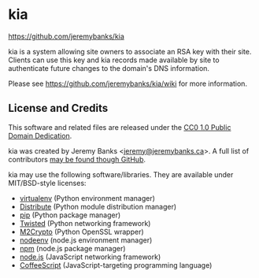 kia
=======

<https://github.com/jeremybanks/kia>

kia is a system allowing site owners to associate an RSA key with their site. Clients can use this key and kia records made available by site to authenticate future changes to the domain's DNS information.

Please see <https://github.com/jeremybanks/kia/wiki> for more information.

License and Credits
-------------------

This software and related files are released under the [CC0 1.0 Public Domain Dedication](http://creativecommons.org/publicdomain/zero/1.0/).

kia was created by Jeremy Banks <<jeremy@jeremybanks.ca>>. A full list of contributors [may be found though GitHub](https://github.com/jeremybanks/kia/contributors).

kia may use the following software/libraries. They are available under MIT/BSD-style licenses:

- [virtualenv](http://www.virtualenv.org/) (Python environment manager)
- [Distribute](http://packages.python.org/distribute/) (Python module distribution manager)
- [pip](http://www.pip-installer.org/) (Python package manager)
- [Twisted](http://twistedmatrix.com/) (Python networking framework)
- [M2Crypto](http://chandlerproject.org/Projects/MeTooCrypto) (Python OpenSSL wrapper)
- [nodeenv](https://github.com/ekalinin/nodeenv) (node.js environment manager)
- [npm](http://npmjs.org/) (node.js package manager)
- [node.js](http://nodejs.org/) (JavaScript networking framework)
- [CoffeeScript](http://jashkenas.github.com/coffee-script/) (JavaScript-targeting programming language)
